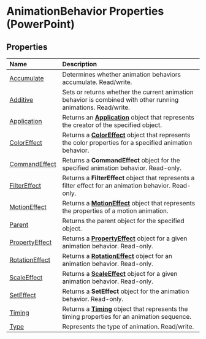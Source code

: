 
# AnimationBehavior Properties (PowerPoint)

## Properties



|**Name**|**Description**|
|:-----|:-----|
|[Accumulate](218687c0-6a0e-22ba-a921-efc460986d54.md)|Determines whether animation behaviors accumulate. Read/write.|
|[Additive](29dabc4f-a333-9b11-97a5-36237a95dcb0.md)|Sets or returns whether the current animation behavior is combined with other running animations. Read/write.|
|[Application](81a5f1aa-b92b-865f-7075-f6d8852cb7b4.md)|Returns an  **[Application](978c2b99-4271-b953-4283-73b5f3d96f41.md)** object that represents the creator of the specified object.|
|[ColorEffect](a1f8db9a-addf-c3f4-e5e3-0cc4b3f9f606.md)|Returns a  **[ColorEffect](c21ca9cd-3aaa-35f7-3d0e-89ca155322f2.md)** object that represents the color properties for a specified animation behavior.|
|[CommandEffect](e457389c-402f-43e2-fbda-fdc286378501.md)|Returns a  **CommandEffect** object for the specified animation behavior. Read-only.|
|[FilterEffect](e661aea9-f83d-db2e-6988-4bc1f9e15287.md)|Returns a  **FilterEffect** object that represents a filter effect for an animation behavior. Read-only.|
|[MotionEffect](ef9601ab-7a01-ba03-a5ef-a50c4d2c3c79.md)|Returns a  **[MotionEffect](77a34f68-8806-22b8-149f-c28e0457e7e9.md)** object that represents the properties of a motion animation.|
|[Parent](cef1124b-fe7d-df0a-5a62-68b77d8022fb.md)|Returns the parent object for the specified object.|
|[PropertyEffect](a053462c-6ff6-52b4-2852-def0528780b2.md)|Returns a  **[PropertyEffect](8fa129ac-f222-a01c-4545-0097b1164aee.md)** object for a given animation behavior. Read-only.|
|[RotationEffect](46983cf0-0977-41ec-6264-958216ee44dc.md)|Returns a  **[RotationEffect](d0fc5520-dbbd-a44a-b811-51fd299c4587.md)** object for an animation behavior. Read-only.|
|[ScaleEffect](8e8236ca-c389-a888-5e07-42101fb92126.md)|Returns a  **[ScaleEffect](cb7c296e-a9ea-4ed6-87e0-a5d603da4f9f.md)** object for a given animation behavior. Read-only.|
|[SetEffect](d23fe7c5-9b1b-f7c6-32d5-dd6fa00cb533.md)|Returns a  **SetEffect** object for the animation behavior. Read-only.|
|[Timing](343f11d4-04bf-2637-dbbc-dc3256d57940.md)|Returns a  **[Timing](11f7dab2-f9ed-1883-ab74-93f1be481af6.md)** object that represents the timing properties for an animation sequence.|
|[Type](e809fec8-e5c7-6e04-b2a9-200e76d4c23b.md)|Represents the type of animation. Read/write.|
